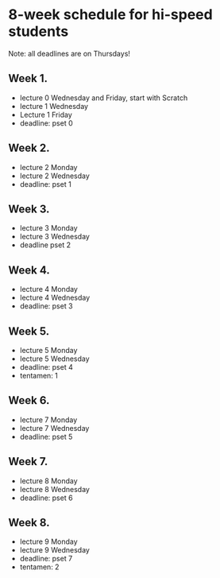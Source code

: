 # 8-week schedule for hi-speed students

Note: all deadlines are on Thursdays!

## Week 1.

* lecture 0 Wednesday and Friday, start with Scratch
* lecture 1 Wednesday
* Lecture 1 Friday
* deadline: pset 0

## Week 2.

* lecture 2 Monday
* lecture 2 Wednesday
* deadline: pset 1

## Week 3.

* lecture 3 Monday
* lecture 3 Wednesday
* deadline pset 2

## Week 4.

* lecture 4 Monday
* lecture 4 Wednesday
* deadline: pset 3

## Week 5.

* lecture 5 Monday
* lecture 5 Wednesday
* deadline: pset 4
* tentamen: 1

## Week 6.

* lecture 7 Monday
* lecture 7 Wednesday
* deadline: pset 5

## Week 7.

* lecture 8 Monday
* lecture 8 Wednesday
* deadline: pset 6

## Week 8.

* lecture 9 Monday
* lecture 9 Wednesday
* deadline: pset 7
* tentamen: 2

